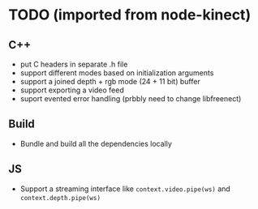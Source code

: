 # TODO (imported from node-kinect)

## C++

* put C headers in separate .h file
* support different modes based on initialization arguments
* support a joined depth + rgb mode (24 + 11 bit) buffer
* support exporting a video feed
* suport evented error handling (prbbly need to change libfreenect)


## Build

* Bundle and build all the dependencies locally

## JS

* Support a streaming interface like `context.video.pipe(ws)` and `context.depth.pipe(ws)`
